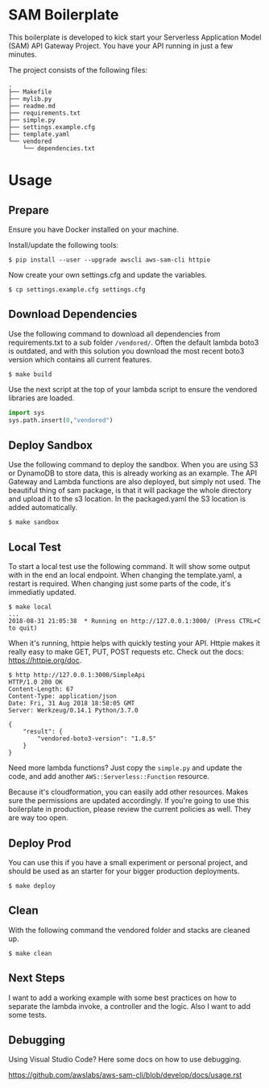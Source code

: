 # SAM Boilerplate

This boilerplate is developed to kick start your Serverless Application Model (SAM) API Gateway Project. You have your API running in just a few minutes.

The project consists of the following files:

```
.
├── Makefile
├── mylib.py
├── readme.md
├── requirements.txt
├── simple.py
├── settings.example.cfg
├── template.yaml
└── vendored
    └── dependencies.txt
```

# Usage

## Prepare

Ensure you have Docker installed on your machine.

Install/update the following tools:

```
$ pip install --user --upgrade awscli aws-sam-cli httpie
```

Now create your own settings.cfg and update the variables.

```
$ cp settings.example.cfg settings.cfg
```

## Download Dependencies

Use the following command to download all dependencies from requirements.txt to a sub folder `/vendored/`. Often the default lambda boto3 is outdated, and with this solution you download the most recent boto3 version which contains all current features.

```
$ make build
```

Use the next script at the top of your lambda script to ensure the vendored libraries are loaded.

```python
import sys
sys.path.insert(0,"vendored")
```

## Deploy Sandbox

Use the following command to deploy the sandbox. When you are using S3 or DynamoDB to store data, this is already working as an example. The API Gateway and Lambda functions are also deployed, but simply not used. The beautiful thing of sam package, is that it will package the whole directory and upload it to the s3 location. In the packaged.yaml the S3 location is added automatically. 

```
$ make sandbox
```

## Local Test

To start a local test use the following command. It will show some output with in the end an local endpoint. When changing the template.yaml, a restart is required. When changing just some parts of the code, it's immediatly updated.

```
$ make local
...
2018-08-31 21:05:38  * Running on http://127.0.0.1:3000/ (Press CTRL+C to quit)
```

When it's running, httpie helps with quickly testing your API. Httpie makes it really easy to make GET, PUT, POST requests etc. Check out the docs: https://httpie.org/doc.

```
$ http http://127.0.0.1:3000/SimpleApi
HTTP/1.0 200 OK
Content-Length: 67
Content-Type: application/json
Date: Fri, 31 Aug 2018 18:58:05 GMT
Server: Werkzeug/0.14.1 Python/3.7.0

{
    "result": {
        "vendored-boto3-version": "1.8.5"
    }
}
```

Need more lambda functions? Just copy the `simple.py` and update the code, and add another `AWS::Serverless::Function` resource.

Because it's cloudformation, you can easily add other resources. Makes sure the permissions are updated accordingly. If you're going to use this boilerplate in production, please review the current policies as well. They are way too open.

## Deploy Prod

You can use this if you have a small experiment or personal project, and should be used as an starter for your bigger production deployments.

```
$ make deploy
```

## Clean

With the following command the vendored folder and stacks are cleaned up.

```
$ make clean
```

## Next Steps

I want to add a working example with some best practices on how to separate the lambda invoke, a controller and the logic. Also I want to add some tests.

## Debugging

Using Visual Studio Code? Here some docs on how to use debugging.

https://github.com/awslabs/aws-sam-cli/blob/develop/docs/usage.rst